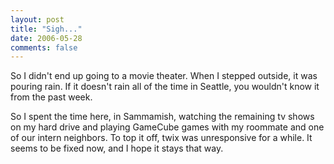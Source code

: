 ```yaml
---
layout: post
title: "Sigh..."
date: 2006-05-28
comments: false
---
```

So I didn't end up going to a movie theater. When I stepped outside, it was
pouring rain. If it doesn't rain all of the time in Seattle, you wouldn't know
it from the past week.




So I spent the time here, in Sammamish, watching the remaining tv shows on my
hard drive and playing GameCube games with my roommate and one of our intern
neighbors. To top it off, twix was unresponsive for a while. It seems to be
fixed now, and I hope it stays that way.
